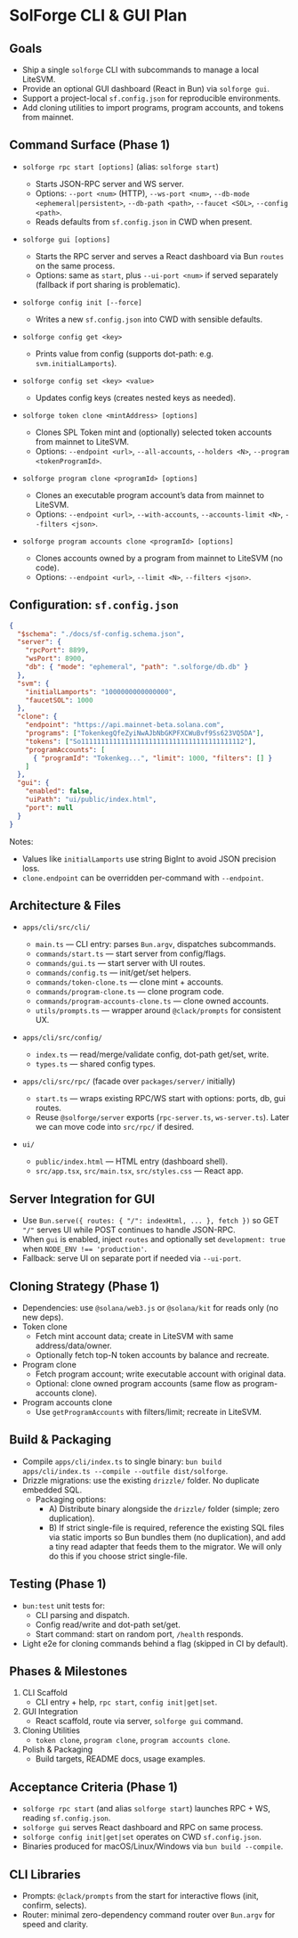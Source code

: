 # SolForge CLI & GUI Plan

## Goals
- Ship a single `solforge` CLI with subcommands to manage a local LiteSVM.
- Provide an optional GUI dashboard (React in Bun) via `solforge gui`.
- Support a project-local `sf.config.json` for reproducible environments.
- Add cloning utilities to import programs, program accounts, and tokens from mainnet.

## Command Surface (Phase 1)

- `solforge rpc start [options]` (alias: `solforge start`)
  - Starts JSON-RPC server and WS server.
  - Options: `--port <num>` (HTTP), `--ws-port <num>`, `--db-mode <ephemeral|persistent>`, `--db-path <path>`, `--faucet <SOL>`, `--config <path>`.
  - Reads defaults from `sf.config.json` in CWD when present.

- `solforge gui [options]`
  - Starts the RPC server and serves a React dashboard via Bun `routes` on the same process.
  - Options: same as `start`, plus `--ui-port <num>` if served separately (fallback if port sharing is problematic).

- `solforge config init [--force]`
  - Writes a new `sf.config.json` into CWD with sensible defaults.

- `solforge config get <key>`
  - Prints value from config (supports dot-path: e.g. `svm.initialLamports`).

- `solforge config set <key> <value>`
  - Updates config keys (creates nested keys as needed).

- `solforge token clone <mintAddress> [options]`
  - Clones SPL Token mint and (optionally) selected token accounts from mainnet to LiteSVM.
  - Options: `--endpoint <url>`, `--all-accounts`, `--holders <N>`, `--program <tokenProgramId>`.

- `solforge program clone <programId> [options]`
  - Clones an executable program account’s data from mainnet to LiteSVM.
  - Options: `--endpoint <url>`, `--with-accounts`, `--accounts-limit <N>`, `--filters <json>`.

- `solforge program accounts clone <programId> [options]`
  - Clones accounts owned by a program from mainnet to LiteSVM (no code).
  - Options: `--endpoint <url>`, `--limit <N>`, `--filters <json>`.

## Configuration: `sf.config.json`

```json
{
  "$schema": "./docs/sf-config.schema.json",
  "server": {
    "rpcPort": 8899,
    "wsPort": 8900,
    "db": { "mode": "ephemeral", "path": ".solforge/db.db" }
  },
  "svm": {
    "initialLamports": "1000000000000000",
    "faucetSOL": 1000
  },
  "clone": {
    "endpoint": "https://api.mainnet-beta.solana.com",
    "programs": ["TokenkegQfeZyiNwAJbNbGKPFXCWuBvf9Ss623VQ5DA"],
    "tokens": ["So11111111111111111111111111111111111111112"],
    "programAccounts": [
      { "programId": "Tokenkeg...", "limit": 1000, "filters": [] }
    ]
  },
  "gui": {
    "enabled": false,
    "uiPath": "ui/public/index.html",
    "port": null
  }
}
```

Notes:
- Values like `initialLamports` use string BigInt to avoid JSON precision loss.
- `clone.endpoint` can be overridden per-command with `--endpoint`.

## Architecture & Files

- `apps/cli/src/cli/`
  - `main.ts` — CLI entry: parses `Bun.argv`, dispatches subcommands.
  - `commands/start.ts` — start server from config/flags.
  - `commands/gui.ts` — start server with UI routes.
  - `commands/config.ts` — init/get/set helpers.
  - `commands/token-clone.ts` — clone mint + accounts.
  - `commands/program-clone.ts` — clone program code.
  - `commands/program-accounts-clone.ts` — clone owned accounts.
  - `utils/prompts.ts` — wrapper around `@clack/prompts` for consistent UX.

- `apps/cli/src/config/`
  - `index.ts` — read/merge/validate config, dot-path get/set, write.
  - `types.ts` — shared config types.

- `apps/cli/src/rpc/` (facade over `packages/server/` initially)
  - `start.ts` — wraps existing RPC/WS start with options: ports, db, gui routes.
  - Reuse `@solforge/server` exports (`rpc-server.ts`, `ws-server.ts`). Later we can move code into `src/rpc/` if desired.

- `ui/`
  - `public/index.html` — HTML entry (dashboard shell).
  - `src/app.tsx`, `src/main.tsx`, `src/styles.css` — React app.

## Server Integration for GUI

- Use `Bun.serve({ routes: { "/": indexHtml, ... }, fetch })` so GET `"/"` serves UI while POST continues to handle JSON-RPC.
- When `gui` is enabled, inject `routes` and optionally set `development: true` when `NODE_ENV !== 'production'`.
- Fallback: serve UI on separate port if needed via `--ui-port`.

## Cloning Strategy (Phase 1)

- Dependencies: use `@solana/web3.js` or `@solana/kit` for reads only (no new deps).
- Token clone
  - Fetch mint account data; create in LiteSVM with same address/data/owner.
  - Optionally fetch top-N token accounts by balance and recreate.
- Program clone
  - Fetch program account; write executable account with original data.
  - Optional: clone owned program accounts (same flow as program-accounts clone).
- Program accounts clone
  - Use `getProgramAccounts` with filters/limit; recreate in LiteSVM.

## Build & Packaging

- Compile `apps/cli/index.ts` to single binary: `bun build apps/cli/index.ts --compile --outfile dist/solforge`.
- Drizzle migrations: use the existing `drizzle/` folder. No duplicate embedded SQL.
  - Packaging options:
    - A) Distribute binary alongside the `drizzle/` folder (simple; zero duplication).
    - B) If strict single-file is required, reference the existing SQL files via static imports so Bun bundles them (no duplication), and add a tiny read adapter that feeds them to the migrator. We will only do this if you choose strict single-file.

## Testing (Phase 1)

- `bun:test` unit tests for:
  - CLI parsing and dispatch.
  - Config read/write and dot-path set/get.
  - Start command: start on random port, `/health` responds.
- Light e2e for cloning commands behind a flag (skipped in CI by default).

## Phases & Milestones

1) CLI Scaffold
   - CLI entry + help, `rpc start`, `config init|get|set`.
2) GUI Integration
   - React scaffold, route via server, `solforge gui` command.
3) Cloning Utilities
   - `token clone`, `program clone`, `program accounts clone`.
4) Polish & Packaging
   - Build targets, README docs, usage examples.

## Acceptance Criteria (Phase 1)

- `solforge rpc start` (and alias `solforge start`) launches RPC + WS, reading `sf.config.json`.
- `solforge gui` serves React dashboard and RPC on same process.
- `solforge config init|get|set` operates on CWD `sf.config.json`.
- Binaries produced for macOS/Linux/Windows via `bun build --compile`.

## CLI Libraries

- Prompts: `@clack/prompts` from the start for interactive flows (init, confirm, selects).
- Router: minimal zero-dependency command router over `Bun.argv` for speed and clarity.

